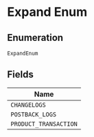 
# Expand Enum

## Enumeration

`ExpandEnum`

## Fields

| Name |
|  --- |
| `CHANGELOGS` |
| `POSTBACK_LOGS` |
| `PRODUCT_TRANSACTION` |


